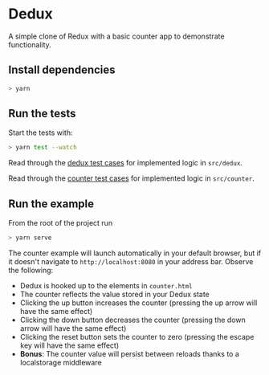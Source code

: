 # Dedux

A simple clone of Redux with a basic counter app to demonstrate functionality.

## Install dependencies

```bash
> yarn
```

## Run the tests

Start the tests with:

```bash
> yarn test --watch
```

Read through the [dedux test cases](src/__tests__/tests.spec.js) for implemented logic in `src/dedux`.

Read through the [counter test cases](src/__tests__/counter.spec.js) for implemented logic in `src/counter`.

## Run the example

From the root of the project run

```bash
> yarn serve
```

The counter example will launch automatically in your default browser, but if it doesn't navigate to `http://localhost:8080` in your address bar. Observe the following:

- Dedux is hooked up to the elements in `counter.html`
- The counter reflects the value stored in your Dedux state
- Clicking the up button increases the counter (pressing the up arrow will have the same effect)
- Clicking the down button decreases the counter (pressing the down arrow will have the same effect)
- Clicking the reset button sets the counter to zero (pressing the escape key will have the same effect)
- **Bonus**: The counter value will persist between reloads thanks to a localstorage middleware
